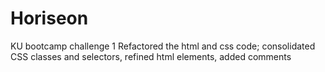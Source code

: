 # Horiseon
KU bootcamp challenge 1
Refactored the html and css code; consolidated CSS classes and selectors, refined html elements, added comments
